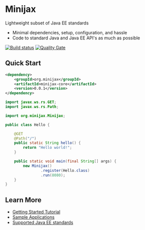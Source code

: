 
Minijax
=======

Lightweight subset of Java EE standards

* Minimal dependencies, setup, configuration, and hassle
* Code to standard Java and Java EE API's as much as possible

[![Build status](https://travis-ci.org/minijax/minijax.svg?branch=master)](https://travis-ci.org/minijax/minijax) [![Quality Gate](https://sonarcloud.io/api/badges/gate?key=org.minijax:minijax)](https://sonarcloud.io/dashboard/index/org.minijax:minijax)

Quick Start
-----------

```xml
<dependency>
    <groupId>org.minijax</groupId>
    <artifactId>minijax-core</artifactId>
    <version>0.0.1</version>
</dependency>
```

```java
import javax.ws.rs.GET;
import javax.ws.rs.Path;

import org.minijax.Minijax;

public class Hello {

    @GET
    @Path("/")
    public static String hello() {
        return "Hello world!";
    }

    public static void main(final String[] args) {
        new Minijax()
                .register(Hello.class)
                .run(8080);
    }
}
```

Learn More
----------

* [Getting Started Tutorial](gettingstarted.html)
* [Sample Applications](minijax-examples/index.html)
* [Supported Java EE standards](javaee.html)
